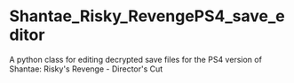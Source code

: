 # Shantae_Risky_RevengePS4_save_editor
A python class for editing decrypted save files for the PS4 version of Shantae: Risky's Revenge - Director's Cut
